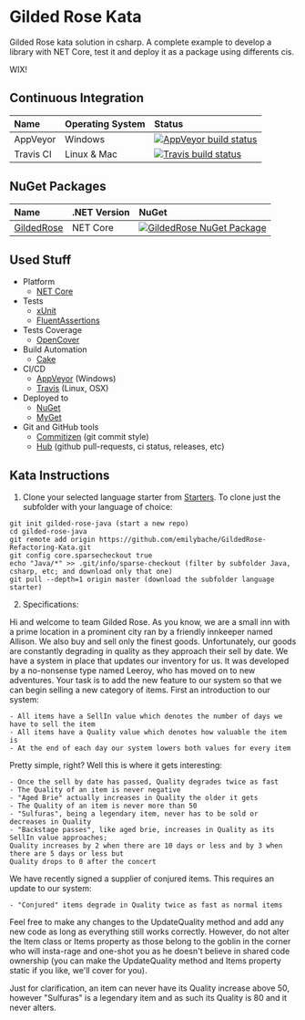 Gilded Rose Kata
=========================

Gilded Rose kata solution in csharp. A complete example to develop a library with NET Core, test it and deploy it as a package using differents cis.

WIX!

## Continuous Integration

| Name      | Operating System | Status |
| :---      | :---             | :---   |
| AppVeyor  | Windows          | [![AppVeyor build status](https://ci.appveyor.com/api/projects/status/aknwu9sil3dv3im0?svg=true)](https://ci.appveyor.com/project/jrgcubano/gildedrose) |
| Travis CI | Linux & Mac      | [![Travis build status](https://img.shields.io/travis/jrgcubano/GildedRose.svg?label=travis)](https://travis-ci.org/jrgcubano/GildedRose) |

## NuGet Packages

| Name | .NET Version | NuGet |
| :--- | :--- | :---  |
| [GildedRose](https://www.nuget.org/packages/GildedRose/) | NET Core | [![GildedRose NuGet Package](https://img.shields.io/nuget/v/GildedRose.svg)](https://www.nuget.org/packages/GildedRose/)

## Used Stuff

* Platform
   * [NET Core](https://github.com/dotnet/core)
* Tests
   * [xUnit](https://github.com/xunit/xunit)
   * [FluentAssertions](https://github.com/fluentassertions/fluentassertions)
* Tests Coverage
   * [OpenCover](https://github.com/OpenCover/opencover)
* Build Automation
   * [Cake](https://github.com/cake-build/cake)
* CI/CD
   * [AppVeyor](https://www.appveyor.com/) (Windows) 
   * [Travis](travis-ci.org) (Linux, OSX)
* Deployed to
   * [NuGet](https://www.nuget.org/)
   * [MyGet](http://www.myget.org/)
* Git and GitHub tools
   * [Commitizen](https://github.com/commitizen/cz-cli) (git commit style)
   * [Hub](https://github.com/github/hub) (github pull-requests, ci status, releases, etc)

## Kata Instructions
1. Clone your selected language starter from [Starters](https://github.com/emilybache/GildedRose-Refactoring-Kata). To clone just the subfolder with your language of choice: 
```
git init gilded-rose-java (start a new repo)
cd gilded-rose-java
git remote add origin https://github.com/emilybache/GildedRose-Refactoring-Kata.git
git config core.sparsecheckout true
echo "Java/*" >> .git/info/sparse-checkout (filter by subfolder Java, csharp, etc; and download only that one)
git pull --depth=1 origin master (download the subfolder language starter)
```
2. Specifications:

Hi and welcome to team Gilded Rose. As you know, we are a small inn with a prime location in a
prominent city ran by a friendly innkeeper named Allison. We also buy and sell only the finest goods.
Unfortunately, our goods are constantly degrading in quality as they approach their sell by date. We
have a system in place that updates our inventory for us. It was developed by a no-nonsense type named
Leeroy, who has moved on to new adventures. Your task is to add the new feature to our system so that
we can begin selling a new category of items. First an introduction to our system:

	- All items have a SellIn value which denotes the number of days we have to sell the item
	- All items have a Quality value which denotes how valuable the item is
	- At the end of each day our system lowers both values for every item

Pretty simple, right? Well this is where it gets interesting:

	- Once the sell by date has passed, Quality degrades twice as fast
	- The Quality of an item is never negative
	- "Aged Brie" actually increases in Quality the older it gets
	- The Quality of an item is never more than 50
	- "Sulfuras", being a legendary item, never has to be sold or decreases in Quality
	- "Backstage passes", like aged brie, increases in Quality as its SellIn value approaches;
	Quality increases by 2 when there are 10 days or less and by 3 when there are 5 days or less but
	Quality drops to 0 after the concert

We have recently signed a supplier of conjured items. This requires an update to our system:

	- "Conjured" items degrade in Quality twice as fast as normal items

Feel free to make any changes to the UpdateQuality method and add any new code as long as everything
still works correctly. However, do not alter the Item class or Items property as those belong to the
goblin in the corner who will insta-rage and one-shot you as he doesn't believe in shared code
ownership (you can make the UpdateQuality method and Items property static if you like, we'll cover
for you).

Just for clarification, an item can never have its Quality increase above 50, however "Sulfuras" is a
legendary item and as such its Quality is 80 and it never alters.